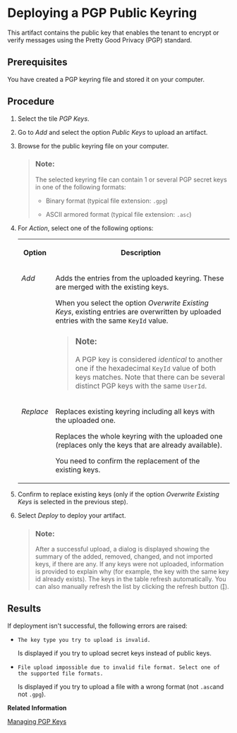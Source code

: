 <!-- loio7f04458e2f3e4493a4337db1d45099a2 -->

<link rel="stylesheet" type="text/css" href="../css/sap-icons.css"/>

# Deploying a PGP Public Keyring

This artifact contains the public key that enables the tenant to encrypt or verify messages using the Pretty Good Privacy \(PGP\) standard.



<a name="loio7f04458e2f3e4493a4337db1d45099a2__prereq_kjm_bz2_2z"/>

## Prerequisites

You have created a PGP keyring file and stored it on your computer.



<a name="loio7f04458e2f3e4493a4337db1d45099a2__steps_d5l_5df_2z"/>

## Procedure

1.  Select the tile *PGP Keys*.

2.  Go to *Add* and select the option *Public Keys* to upload an artifact.

3.  Browse for the public keyring file on your computer.

    > ### Note:  
    > The selected keyring file can contain 1 or several PGP secret keys in one of the following formats:
    > 
    > -   Binary format \(typical file extension: `.gpg`\)
    > 
    > -   ASCII armored format \(typical file extension: `.asc`\)

4.  For *Action*, select one of the following options:


    <table>
    <tr>
    <th valign="top">

    Option
    
    </th>
    <th valign="top">

    Description
    
    </th>
    </tr>
    <tr>
    <td valign="top">
    
    *Add* 
    
    </td>
    <td valign="top">
    
    Adds the entries from the uploaded keyring. These are merged with the existing keys.

    When you select the option *Overwrite Existing Keys*, existing entries are overwritten by uploaded entries with the same `KeyId` value.

    > ### Note:  
    > A PGP key is considered *identical* to another one if the hexadecimal `KeyId` value of both keys matches. Note that there can be several distinct PGP keys with the same `UserId`.


    
    </td>
    </tr>
    <tr>
    <td valign="top">
    
    *Replace* 
    
    </td>
    <td valign="top">
    
    Replaces existing keyring including all keys with the uploaded one.

    Replaces the whole keyring with the uploaded one \(replaces only the keys that are already available\).

    You need to confirm the replacement of the existing keys.
    
    </td>
    </tr>
    </table>
    
5.  Confirm to replace existing keys \(only if the option *Overwrite Existing Keys* is selected in the previous step\).

6.  Select *Deploy* to deploy your artifact.

    > ### Note:  
    > After a successful upload, a dialog is displayed showing the summary of the added, removed, changed, and not imported keys, if there are any. If any keys were not uploaded, information is provided to explain why \(for example, the key with the same key id already exists\). The keys in the table refresh automatically. You can also manually refresh the list by clicking the refresh button \(<span class="SAP-icons"></span>\).




<a name="loio7f04458e2f3e4493a4337db1d45099a2__result_n4q_fmy_wwb"/>

## Results

If deployment isn't successful, the following errors are raised:

-   `The key type you try to upload is invalid.`

    Is displayed if you try to upload secret keys instead of public keys.

-   `File upload impossible due to invalid file format. Select one of the supported file formats.` 

    Is displayed if you try to upload a file with a wrong format \(not `.asc`and not `.gpg`\).


**Related Information**  


[Managing PGP Keys](managing-pgp-keys-cd478a7.md "The PGP Keys monitor allows a tenant administrator to manage the public and private PGP keys.")

